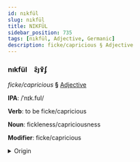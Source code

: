 ```yaml
---
id: nıkfül
slug: nıkfül
title: NIKFÜL
sidebar_position: 735
tags: [nıkfül, Adjective, Germanic]
description: ficke/capricious § Adjective
---
```


### nıkfül&emsp;<span kind="abugida">ƨ̑ȷɤ͊ʄ</span>

*ficke/capricious* **§** [Adjective](../../tags/Adjective)

**IPA**: /ˈnɪk.ful/

**Verb**: to be ficke/capricious

**Noun**: fickleness/capriciousness

**Modifier**: ficke/capricious

<details>
    <summary>Origin</summary>
    Swedish nyckfull /nɪkː.fʊlː/<br/>
    <em>Germanic Language Family</em>
</details>